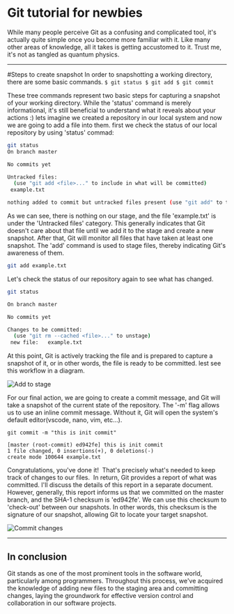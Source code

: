 # Git tutorial for newbies
While many people perceive Git as a confusing and complicated tool, it's actually quite simple once you become more familiar with it. Like many other areas of knowledge, all it takes is getting accustomed to it. Trust me, it's not as tangled as quantum physics.

---

#Steps to create snapshot
In order to snapshotting a working directory, there are some basic commands.
`$ git status
$ git add
$ git commit`

These tree commands represent two basic steps for capturing a snapshot of your working directory. While the 'status' command is merely informational, it's still beneficial to understand what it reveals about your actions :)
lets imagine we created a repository in our local system and now we are going to add a file into them.
first we check the status of our local repository by using 'status' commad:

```bash
git status
On branch master

No commits yet

Untracked files:
  (use "git add <file>..." to include in what will be committed)
 example.txt

nothing added to commit but untracked files present (use "git add" to track)
```
As we can see, there is nothing on our stage, and the file 'example.txt' is under the 'Untracked files' category. This generally indicates that Git doesn't care about that file until we add it to the stage and create a new snapshot. After that, Git will monitor all files that have taken at least one snapshot.
The 'add' command is used to stage files, thereby indicating Git's awareness of them.

```bash
git add example.txt
```
Let's check the status of our repository again to see what has changed.

```bash
git status

On branch master

No commits yet

Changes to be committed:
  (use "git rm --cached <file>..." to unstage)
 new file:   example.txt
```
At this point, Git is actively tracking the file and is prepared to capture a snapshot of it, or in other words, the file is ready to be committed.
lest see this workflow in a diagram.

![Add to stage](https://dev-to-uploads.s3.amazonaws.com/uploads/articles/nu4384w97xlocjh3skni.png)

For our final action, we are going to create a commit message, and Git will take a snapshot of the current state of the repository.
The '-m' flag allows us to use an inline commit message. Without it, Git will open the system's default editor(vscode, nano, vim, etc…).

```shell
git commit -m "this is init commit"

[master (root-commit) ed942fe] this is init commit
1 file changed, 0 insertions(+), 0 deletions(-)
create mode 100644 example.txt
```
Congratulations, you've done it! 
That's precisely what's needed to keep track of changes to our files. 
In return, Git provides a report of what was committed. I'll discuss the details of this report in a separate document. However, generally, this report informs us that we committed on the master branch, and the SHA-1 checksum is 'ed942fe'. We can use this checksum to 'check-out' between our snapshots. In other words, this checksum is the signature of our snapshot, allowing Git to locate your target snapshot.

![Commit changes](https://dev-to-uploads.s3.amazonaws.com/uploads/articles/lgobnpbr3i7hevjamcvc.png)

---
## In conclusion
Git stands as one of the most prominent tools in the software world, particularly among programmers. Throughout this process, we've acquired the knowledge of adding new files to the staging area and committing changes, laying the groundwork for effective version control and collaboration in our software projects.
